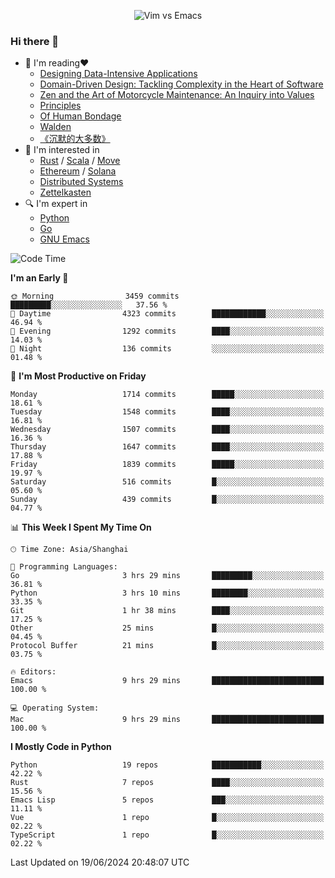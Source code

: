 <p align="center">
    <img src="https://gist.githubusercontent.com/coldnight/e696baffb094e71c96cb302118878eae/raw/40ea5053a6f66cc65f90f437e4173497da225958/banner.gif" alt="Vim vs Emacs" />
</p>

### Hi there 👋

- 📖 I'm reading❤️
    + [Designing Data-Intensive Applications](https://www.oreilly.com/library/view/designing-data-intensive-applications/9781491903063/)
    + [Domain-Driven Design: Tackling Complexity in the Heart of Software](https://www.dddcommunity.org/book/evans_2003/)
    + [Zen and the Art of Motorcycle Maintenance: An Inquiry into Values](https://en.wikipedia.org/wiki/Zen_and_the_Art_of_Motorcycle_Maintenance)
    + [Principles](https://www.principles.com/)
    + [Of Human Bondage](https://en.wikipedia.org/wiki/Of_Human_Bondage)
    + [Walden](https://en.wikipedia.org/wiki/Walden)
    + [《沉默的大多数》](https://en.wikipedia.org/wiki/Silent_majority)
- 🌱 I'm interested in
    + [Rust](https://www.rust-lang.org/) / [Scala](https://www.scala-lang.org/) / [Move](https://github.com/move-language/move/)
    + [Ethereum](https://ethereum.org/en/) / [Solana](https://solana.com/)
	+ [Distributed Systems](https://www.linuxzen.com/notes/topics/20200320174417_%E5%88%86%E5%B8%83%E5%BC%8F/)
	+ [Zettelkasten](https://www.linuxzen.com/notes/notes/20220120080920-slip_box/)
- 🔍 I'm expert in
    + [Python](https://www.python.org/)
    + [Go](https://go.dev/)
    + [GNU Emacs](https://www.gnu.org/software/emacs/)

<!--START_SECTION:waka-->
![Code Time](http://img.shields.io/badge/Code%20Time-2%2C934%20hrs%2037%20mins-blue)

**I'm an Early 🐤** 

```text
🌞 Morning                3459 commits        █████████░░░░░░░░░░░░░░░░   37.56 % 
🌆 Daytime                4323 commits        ████████████░░░░░░░░░░░░░   46.94 % 
🌃 Evening                1292 commits        ████░░░░░░░░░░░░░░░░░░░░░   14.03 % 
🌙 Night                  136 commits         ░░░░░░░░░░░░░░░░░░░░░░░░░   01.48 % 
```
📅 **I'm Most Productive on Friday** 

```text
Monday                   1714 commits        █████░░░░░░░░░░░░░░░░░░░░   18.61 % 
Tuesday                  1548 commits        ████░░░░░░░░░░░░░░░░░░░░░   16.81 % 
Wednesday                1507 commits        ████░░░░░░░░░░░░░░░░░░░░░   16.36 % 
Thursday                 1647 commits        ████░░░░░░░░░░░░░░░░░░░░░   17.88 % 
Friday                   1839 commits        █████░░░░░░░░░░░░░░░░░░░░   19.97 % 
Saturday                 516 commits         █░░░░░░░░░░░░░░░░░░░░░░░░   05.60 % 
Sunday                   439 commits         █░░░░░░░░░░░░░░░░░░░░░░░░   04.77 % 
```


📊 **This Week I Spent My Time On** 

```text
🕑︎ Time Zone: Asia/Shanghai

💬 Programming Languages: 
Go                       3 hrs 29 mins       █████████░░░░░░░░░░░░░░░░   36.81 % 
Python                   3 hrs 10 mins       ████████░░░░░░░░░░░░░░░░░   33.35 % 
Git                      1 hr 38 mins        ████░░░░░░░░░░░░░░░░░░░░░   17.25 % 
Other                    25 mins             █░░░░░░░░░░░░░░░░░░░░░░░░   04.45 % 
Protocol Buffer          21 mins             █░░░░░░░░░░░░░░░░░░░░░░░░   03.75 % 

🔥 Editors: 
Emacs                    9 hrs 29 mins       █████████████████████████   100.00 % 

💻 Operating System: 
Mac                      9 hrs 29 mins       █████████████████████████   100.00 % 
```

**I Mostly Code in Python** 

```text
Python                   19 repos            ███████████░░░░░░░░░░░░░░   42.22 % 
Rust                     7 repos             ████░░░░░░░░░░░░░░░░░░░░░   15.56 % 
Emacs Lisp               5 repos             ███░░░░░░░░░░░░░░░░░░░░░░   11.11 % 
Vue                      1 repo              █░░░░░░░░░░░░░░░░░░░░░░░░   02.22 % 
TypeScript               1 repo              █░░░░░░░░░░░░░░░░░░░░░░░░   02.22 % 
```




 Last Updated on 19/06/2024 20:48:07 UTC
<!--END_SECTION:waka-->
